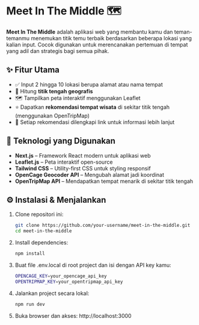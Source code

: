 # Meet In The Middle 🗺️

**Meet In The Middle** adalah aplikasi web yang membantu kamu dan teman-temanmu menemukan titik temu terbaik berdasarkan beberapa lokasi yang kalian input. Cocok digunakan untuk merencanakan pertemuan di tempat yang adil dan strategis bagi semua pihak.

## ✨ Fitur Utama

- ✅ Input 2 hingga 10 lokasi berupa alamat atau nama tempat
- 📍 Hitung **titik tengah geografis**
- 🗺️ Tampilkan peta interaktif menggunakan Leaflet
- ⭐ Dapatkan **rekomendasi tempat wisata** di sekitar titik tengah (menggunakan OpenTripMap)
- 🔗 Setiap rekomendasi dilengkapi link untuk informasi lebih lanjut

## 🧰 Teknologi yang Digunakan

- **Next.js** – Framework React modern untuk aplikasi web
- **Leaflet.js** – Peta interaktif open-source
- **Tailwind CSS** – Utility-first CSS untuk styling responsif
- **OpenCage Geocoder API** – Mengubah alamat jadi koordinat
- **OpenTripMap API** – Mendapatkan tempat menarik di sekitar titik tengah

## ⚙️ Instalasi & Menjalankan

1. Clone repositori ini:

   ```bash
   git clone https://github.com/your-username/meet-in-the-middle.git
   cd meet-in-the-middle
   
2. Install dependencies:
   ```bash
   npm install

3. Buat file .env.local di root project dan isi dengan API key kamu:
   ```bash
   OPENCAGE_KEY=your_opencage_api_key
   OPENTRIPMAP_KEY=your_opentripmap_api_key
   
5. Jalankan project secara lokal:
   ```bash
   npm run dev
   
6. Buka browser dan akses: http://localhost:3000

